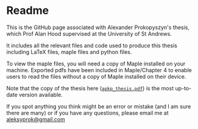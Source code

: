 # Readme

This is the GitHub page associated with Alexander Prokopyszyn's thesis, which Prof Alan Hood supervised at the University of St Andrews.

It includes all the relevant files and code used to produce this thesis including LaTeX files, maple files and python files.

To view the maple files, you will need a copy of Maple installed on your machine. Exported pdfs have been included in Maple/Chapter 4 to enable users to read the files without a copy of Maple installed on their device.

Note that the copy of the thesis here ([`apkp_thesis.pdf`](https://github.com/aleksyprok/apkp_thesis/blob/main/apkp_thesis.pdf)) is the most up-to-date version available.

If you spot anything you think might be an error or mistake (and I am sure there are many) or if you have any questions, please email me at aleksyprok@gmail.com
